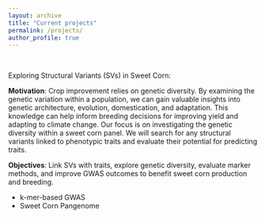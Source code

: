 ```yaml
---
layout: archive
title: "Current projects"
permalink: /projects/
author_profile: true
---
```


<br>

Exploring Structural Variants (SVs) in Sweet Corn:

**Motivation**: Crop improvement relies on genetic diversity. By examining the genetic variation within a population, we can gain valuable insights into genetic   architecture,   evolution,   domestication,   and   adaptation.   This knowledge can help inform breeding decisions for improving yield and adapting to climate change. Our focus is on investigating the genetic diversity within a sweet corn panel. We will search for any structural variants linked to phenotypic traits and evaluate their potential for predicting traits. 

**Objectives**: Link SVs with traits, explore genetic diversity, evaluate marker methods, and improve GWAS outcomes to benefit sweet corn production and breeding.
- k-mer-based GWAS
- Sweet Corn Pangenome
